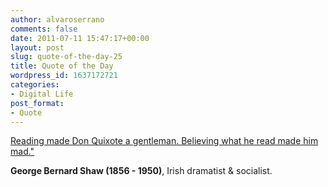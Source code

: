 ```yaml
---
author: alvaroserrano
comments: false
date: 2011-07-11 15:47:17+00:00
layout: post
slug: quote-of-the-day-25
title: Quote of the Day
wordpress_id: 1637172721
categories:
- Digital Life
post_format:
- Quote
---
```


[Reading made Don Quixote a gentleman. Believing what he read made him mad."](http://www.quotationspage.com/quote/30694.html)

**George Bernard Shaw (1856 - 1950)**, Irish dramatist & socialist.
